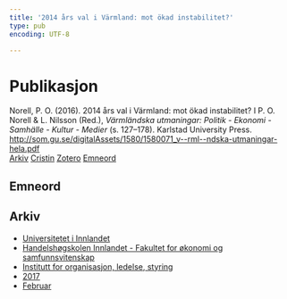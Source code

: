 ```yaml
---
title: '2014 års val i Värmland: mot ökad instabilitet?'
type: pub
encoding: UTF-8

---
```

<h1>Publikasjon</h1>
<article id="csl-bib-container-4QRYQ2BB" class="csl-bib-container">
  <div class="csl-bib-body"> <div class="csl-entry">Norell, P. O. (2016). 2014 års val i Värmland: mot ökad instabilitet? I P. O. Norell &#38; L. Nilsson (Red.), <i>Värmländska utmaningar: Politik - Ekonomi - Samhälle - Kultur - Medier</i> (s. 127–178). Karlstad University Press. <a href="http://som.gu.se/digitalAssets/1580/1580071_v--rml--ndska-utmaningar-hela.pdf">http://som.gu.se/digitalAssets/1580/1580071_v--rml--ndska-utmaningar-hela.pdf</a></div> </div>
  <div class="csl-bib-buttons">
    <a href="#taxonomy-article-4QRYQ2BB" alt="archive" class="csl-bib-button">Arkiv</a>
    <a href="https://app.cristin.no/results/show.jsf?id=1445232" alt="Cristin" class="csl-bib-button">Cristin</a>
    <a href="http://zotero.org/groups/5881554/items/4QRYQ2BB" alt="Zotero" class="csl-bib-button">Zotero</a>
    <a href="#keywords-article-4QRYQ2BB" alt="keywords" class="csl-bib-button">Emneord</a>
  </div>
  <div id="csl-bib-meta-container-4QRYQ2BB"></div>
</article>
<div id="csl-bib-meta-4QRYQ2BB" class="csl-bib-meta">
  <article id="keywords-article-4QRYQ2BB" class="keywords-article">
    <h1>Emneord</h1>
    
  </article>
  <article id="taxonomy-article-4QRYQ2BB" class="taxonomy-article">
    <h1>Arkiv</h1>
    <ul>
      <li>
        <a href="/nn/archive/?key=3DCRN523">Universitetet i Innlandet</a>
      </li>
      <li>
        <a href="/nn/archive/?key=DU8Q9LN9">Handelshøgskolen Innlandet - Fakultet for økonomi og samfunnsvitenskap</a>
      </li>
      <li>
        <a href="/nn/archive/?key=4LUWR3ZM">Institutt for organisasjon, ledelse, styring</a>
      </li>
      <li>
        <a href="/nn/archive/?key=KF5I8TQ8">2017</a>
      </li>
      <li>
        <a href="/nn/archive/?key=Q5ZAHYMT">Februar</a>
      </li>
    </ul>
  </article>
</div>
